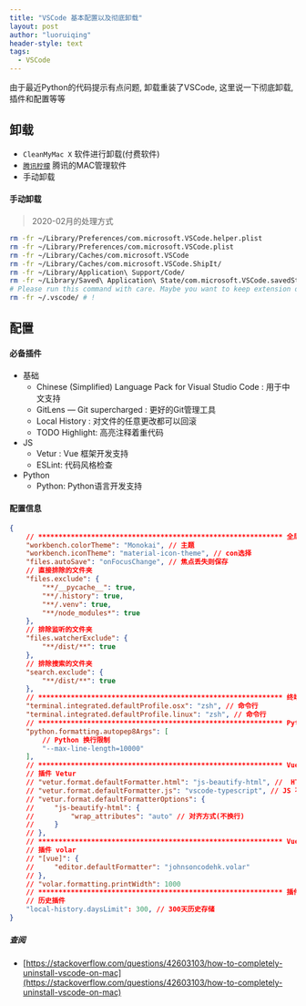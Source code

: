 ```yaml
---
title: "VSCode 基本配置以及彻底卸载"
layout: post
author: "luoruiqing"
header-style: text
tags:
  - VSCode
---
```


由于最近Python的代码提示有点问题, 卸载重装了VSCode, 这里说一下彻底卸载, 插件和配置等等

## 卸载 

- `CleanMyMac X` 软件进行卸载(付费软件)
- [`腾讯柠檬`](https://lemon.qq.com/) 腾讯的MAC管理软件
- 手动卸载

#### 手动卸载

> 2020-02月的处理方式

```sh
rm -fr ~/Library/Preferences/com.microsoft.VSCode.helper.plist 
rm -fr ~/Library/Preferences/com.microsoft.VSCode.plist 
rm -fr ~/Library/Caches/com.microsoft.VSCode
rm -fr ~/Library/Caches/com.microsoft.VSCode.ShipIt/
rm -fr ~/Library/Application\ Support/Code/
rm -fr ~/Library/Saved\ Application\ State/com.microsoft.VSCode.savedState/
# Please run this command with care. Maybe you want to keep extension directories.
rm -fr ~/.vscode/ # !
```

## 配置

#### 必备插件

- 基础
    - Chinese (Simplified) Language Pack for Visual Studio Code : 用于中文支持
    - GitLens — Git supercharged : 更好的Git管理工具
    - Local History : 对文件的任意更改都可以回滚
    - TODO Highlight: 高亮注释着重代码
- JS
    - Vetur : Vue 框架开发支持
    - ESLint: 代码风格检查
- Python
    - Python: Python语言开发支持


#### 配置信息

```json
{
    // ************************************************************ 全局类 ************************************************************
    "workbench.colorTheme": "Monokai", // 主题
    "workbench.iconTheme": "material-icon-theme", // con选择
    "files.autoSave": "onFocusChange", // 焦点丢失则保存
    // 直接排除的文件夹
    "files.exclude": {
        "**/__pycache__": true,
        "**/.history": true,
        "**/.venv": true,
        "**/node_modules*": true
    },
    // 排除监听的文件夹
    "files.watcherExclude": {
        "**/dist/**": true
    },
    // 排除搜索的文件夹
    "search.exclude": {
        "**/dist/**": true
    },
    // ************************************************************ 终端 ************************************************************
    "terminal.integrated.defaultProfile.osx": "zsh", // 命令行
    "terminal.integrated.defaultProfile.linux": "zsh", // 命令行
    // ************************************************************ Python ************************************************************
    "python.formatting.autopep8Args": [
        // Python 换行限制
        "--max-line-length=10000"
    ],
    // ************************************************************ Vue2 ************************************************************
    // 插件 Vetur
    // "vetur.format.defaultFormatter.html": "js-beautify-html", //  HTML 不换行
    // "vetur.format.defaultFormatter.js": "vscode-typescript", // JS 不换行
    // "vetur.format.defaultFormatterOptions": {
    //     "js-beautify-html": {
    //         "wrap_attributes": "auto" // 对齐方式(不换行)
    //     }
    // },
    // ************************************************************ Vue3 ************************************************************
    // 插件 volar
    // "[vue]": {
    //     "editor.defaultFormatter": "johnsoncodehk.volar"
    // },
    // "volar.formatting.printWidth": 1000
    // ************************************************************ 插件 ************************************************************
    // 历史插件
    "local-history.daysLimit": 300, // 300天历史存储
}
```


##### 查阅

- [https://stackoverflow.com/questions/42603103/how-to-completely-uninstall-vscode-on-mac](https://stackoverflow.com/questions/42603103/how-to-completely-uninstall-vscode-on-mac)
